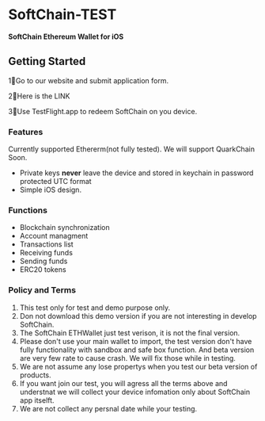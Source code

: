 # SoftChain-TEST

<p><b>SoftChain Ethereum Wallet for iOS </b></p>

## Getting Started

1⃣️Go to our website and submit application form.

2⃣️Here is the <a harf="https://softchain.io/tester"> LINK</a>

3⃣️Use TestFlight.app to redeem SoftChain on you device.


### Features
Currently supported Ethererm(not fully tested).
We will support QuarkChain Soon.

* Private keys <b>never</b> leave the device and stored in keychain in password protected UTC format
* Simple iOS design.

### Functions
*  Blockchain synchronization
*  Account managment
*  Transactions list
*  Receiving funds
*  Sending funds
*  ERC20 tokens

### Policy and Terms
1. This test only for test and demo purpose only.
2. Don not download this demo version if you are not interesting in develop SoftChain.
3. The SoftChain ETHWallet just test verison, it is not the final version.
4. Please don't use your main wallet to import, the test version don't have fully functionality with sandbox and safe box function. And beta version are very few rate to cause crash. We will fix those while in testing.
5. We are not assume any lose propertys when you test our beta version of products.
6. If you want join our test, you will agress all the terms above and understnat we will collect your device infomation only about SoftChain app itselft.
7. We are not collect any persnal date while your testing.
